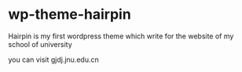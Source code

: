 wp-theme-hairpin
================

Hairpin is my first wordpress theme which write for the website of my school of university

you can visit gjdj.jnu.edu.cn
